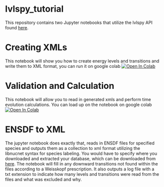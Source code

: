 # lvlspy_tutorial
This repository contains two Jupyter notebooks that utilize the lvlspy API found [here](https://github.com/jaadt7/lvlspy). 
# Creating XMLs
This notebook will show you how to create energy levels and transitions and write them to XML format, you can run it on google colab [![Open In Colab](https://colab.research.google.com/assets/colab-badge.svg)](https://colab.research.google.com/github/jaadt7/lvlspy_tutorial/blob/master/create_xml_notebook.ipynb)

# Validation and Calculation
This notebook will allow you to read in generated xmls and perform time evolution calculations. You can load up on the notebook on google colab [![Open In Colab](https://colab.research.google.com/assets/colab-badge.svg)](https://colab.research.google.com/github/jaadt7/lvlspy_tutorial/blob/master/validate_and_calculate.ipynb)

# ENSDF to XML
The jupyter notebook does exactly that, reads in ENSDF files for specified species and outputs them as a collection to xml format utilizing the libnucnet syntax for species labeling. You would have to specify where you downloaded and extracted your database, which can be downloaded from [here](https://www.nndc.bnl.gov/ensdfarchivals/). The notebook will fill in any downward transitions not found within the files according to a Weisskopf prescription. It also outputs a log file with a txt extension to indicate how many levels and transitions were read from the files and what was excluded and why.

